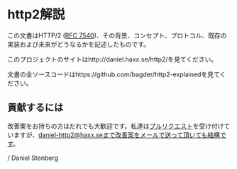 http2解説
========

この文書はHTTP/2 ([RFC 7540](https://httpwg.github.io/specs/rfc7540.html))、その背景、コンセプト、プロトコル、既存の実装および未来がどうなるかを記述したものです。

このプロジェクトのサイトはhttp://daniel.haxx.se/http2/を見てください。

文書の全ソースコードはhttps://github.com/bagder/http2-explainedを見てください。

貢献するには
----------

改善案をお持ちの方はだれでも大歓迎です。私達は[プルリクエスト](https://github.com/bagder/http2-explained/pulls)を受け付けていますが、daniel-http2@haxx.seまで改善案をメールで送って頂いても結構です。

 / Daniel Stenberg
